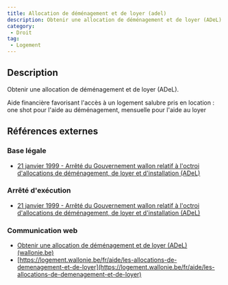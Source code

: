```yaml
---
title: Allocation de déménagement et de loyer (adel)
description: Obtenir une allocation de déménagement et de loyer (ADeL)
category: 
 - Droit
tag: 
 - Logement
---
```


## Description

Obtenir une allocation de déménagement et de loyer (ADeL).

Aide financière favorisant l'accès à un logement salubre pris en location : one shot pour l'aide au déménagement, mensuelle pour l'aide au loyer

## Références externes 

### Base légale

- [21 janvier 1999 - Arrêté du Gouvernement wallon relatif à l'octroi d'allocations de déménagement, de loyer et d'installation (ADeL)](https://wallex.wallonie.be/eli/arrete/1999/01/21/1999027109/2020/01/01)

### Arrêté d'exécution

- [21 janvier 1999 - Arrêté du Gouvernement wallon relatif à l'octroi d'allocations de déménagement, de loyer et d'installation (ADeL)](https://wallex.wallonie.be/eli/arrete/1999/01/21/1999027109/2020/01/01)
### Communication web

- [Obtenir une allocation de déménagement et de loyer (ADeL) (wallonie.be)](https://www.wallonie.be/fr/demarches/obtenir-une-allocation-de-demenagement-et-de-loyer-adel)
- [https://logement.wallonie.be/fr/aide/les-allocations-de-demenagement-et-de-loyer](https://logement.wallonie.be/fr/aide/les-allocations-de-demenagement-et-de-loyer)


